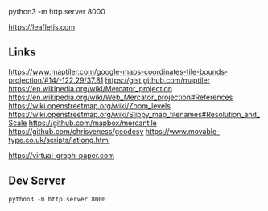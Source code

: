 
python3 -m http.server 8000

https://leafletjs.com


## Links

https://www.maptiler.com/google-maps-coordinates-tile-bounds-projection/#14/-122.29/37.81
https://gist.github.com/maptiler
https://en.wikipedia.org/wiki/Mercator_projection
https://en.wikipedia.org/wiki/Web_Mercator_projection#References
https://wiki.openstreetmap.org/wiki/Zoom_levels
https://wiki.openstreetmap.org/wiki/Slippy_map_tilenames#Resolution_and_Scale
https://github.com/mapbox/mercantile
https://github.com/chrisveness/geodesy
https://www.movable-type.co.uk/scripts/latlong.html

https://virtual-graph-paper.com

## Dev Server

`python3 -m http.server 8000`